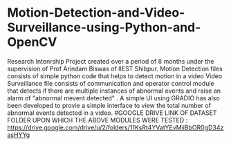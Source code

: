 # Motion-Detection-and-Video-Surveillance-using-Python-and-OpenCV
Research Intenrship Project created over a period of 8 months under the supervision of Prof Arindam Biswas of IIEST Shibpur.
Motion Detection files consists of simple python code that helps to detect motion in a video 
Video Surveillance file consists of communication and operator control module that detects if there are  multiple instances of abnormal events and raise an alarm of "abnormal mevent detected" . A simple UI using GRADIO has also been developed to provie a simple interface to view the total number of abnormal events detected in a video.
#GOOGLE DRIVE LINK OF DATASET FOLDER UPON WHICH THE ABOVE MODULES WERE TESTED : https://drive.google.com/drive/u/2/folders/11KsRt4YVatYEvMiiBbOR0gD34zasHYYg
